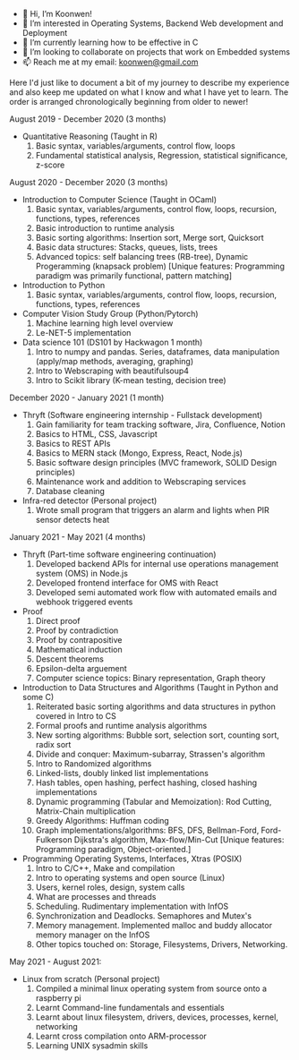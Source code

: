 - 👋 Hi, I’m Koonwen!
- 👀 I’m interested in Operating Systems, Backend Web development and Deployment
- 🌱 I’m currently learning how to be effective in C
- 💞️ I’m looking to collaborate on projects that work on Embedded systems
- 📫 Reach me at my email: koonwen@gmail.com

Here I'd just like to document a bit of my journey to describe my experience and also keep me updated on what I know and what I have yet to learn. The order is arranged chronologically beginning from older to newer!

August 2019 - December 2020 (3 months)
* Quantitative Reasoning (Taught in R)
  1. Basic syntax, variables/arguments, control flow, loops
  2. Fundamental statistical analysis, Regression, statistical significance, z-score

August 2020 - December 2020 (3 months)
* Introduction to Computer Science (Taught in OCaml)
  1. Basic syntax, variables/arguments, control flow, loops, recursion, functions, types, references
  2. Basic introduction to runtime analysis
  3. Basic sorting algorithms: Insertion sort, Merge sort, Quicksort
  4. Basic data structures: Stacks, queues, lists, trees
  5. Advanced topics: self balancing trees (RB-tree), Dynamic Progeramming (knapsack problem)
  [Unique features: Programming paradigm was primarily functional, pattern matching]
* Introduction to Python 
  1. Basic syntax, variables/arguments, control flow, loops, recursion, functions, types, references
* Computer Vision Study Group (Python/Pytorch) 
  1. Machine learning high level overview
  2. Le-NET-5 implementation
* Data science 101 (DS101 by Hackwagon 1 month)
  1. Intro to numpy and pandas. Series, dataframes, data manipulation (apply/map methods, averaging, graphing)
  2. Intro to Webscraping with beautifulsoup4
  3. Intro to Scikit library (K-mean testing, decision tree)

December 2020 - January 2021 (1 month)
* Thryft (Software engineering internship - Fullstack development)
  1. Gain familiarity for team tracking software, Jira, Confluence, Notion
  2. Basics to HTML, CSS, Javascript
  3. Basics to REST APIs
  4. Basics to MERN stack (Mongo, Express, React, Node.js)
  5. Basic software design principles (MVC framework, SOLID Design principles)
  6. Maintenance work and addition to Webscraping services
  7. Database cleaning
* Infra-red detector (Personal project)
  1. Wrote small program that triggers an alarm and lights when PIR sensor detects heat

January 2021 - May 2021 (4 months)
* Thryft (Part-time software engineering continuation)
  1. Developed backend APIs for internal use operations management system (OMS) in Node.js
  2. Developed frontend interface for OMS with React
  3. Developed semi automated work flow with automated emails and webhook triggered events
* Proof
  1. Direct proof
  2. Proof by contradiction
  3. Proof by contrapositive
  4. Mathematical induction
  5. Descent theorems
  6. Epsilon-delta arguement
  7. Computer science topics: Binary representation, Graph theory
* Introduction to Data Structures and Algorithms (Taught in Python and some C)
  1. Reiterated basic sorting algorithms and data structures in python covered in Intro to CS
  2. Formal proofs and runtime analysis algorithms
  3. New sorting algorithms: Bubble sort, selection sort, counting sort, radix sort
  4. Divide and conquer: Maximum-subarray, Strassen's algorithm
  5. Intro to Randomized algorithms
  6. Linked-lists, doubly linked list implementations
  7. Hash tables, open hashing, perfect hashing, closed hashing implementations
  8. Dynamic programming (Tabular and Memoization): Rod Cutting, Matrix-Chain multiplication
  9. Greedy Algorithms: Huffman coding
  10. Graph implementations/algorithms: BFS, DFS, Bellman-Ford, Ford-Fulkerson Dijkstra's algorithm, Max-flow/Min-Cut
  [Unique features: Programming paradigm, Object-oriented.]
* Programming Operating Systems, Interfaces, Xtras (POSIX)
  1. Intro to C/C++, Make and compilation
  2. Intro to operating systems and open source (Linux)
  3. Users, kernel roles, design, system calls
  5. What are processes and threads
  6. Scheduling. Rudimentary implementation with InfOS
  7. Synchronization and Deadlocks. Semaphores and Mutex's
  8. Memory management. Implemented malloc and buddy allocator memory manager on the InfOS 
  9. Other topics touched on: Storage, Filesystems, Drivers, Networking.

May 2021 - August 2021:
* Linux from scratch (Personal project)
  1. Compiled a minimal linux operating system from source onto a raspberry pi
  2. Learnt Command-line fundamentals and essentials
  3. Learnt about linux filesystem, drivers, devices, processes, kernel, networking
  4. Learnt cross compilation onto ARM-processor
  5. Learning UNIX sysadmin skills
<!---
koonwen/koonwen is a ✨ special ✨ repository because its `README.md` (this file) appears on your GitHub profile.
You can click the Preview link to take a look at your changes.
--->
